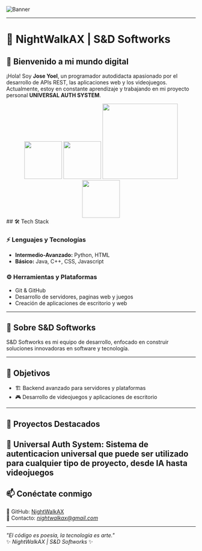 ![Banner](https://github.com/Anmol-Baranwal/Cool-GIFs-For-GitHub/assets/74038190/d48893bd-0757-481c-8d7e-ba3e163feae7)

---

# 🚀 NightWalkAX | S&D Softworks  

## 👋 Bienvenido a mi mundo digital  

¡Hola! Soy **Jose Yoel**, un programador autodidacta apasionado por el desarrollo de APIs REST, las aplicaciones web y los videojuegos. Actualmente, estoy en constante aprendizaje y trabajando en mi proyecto personal **UNIVERSAL AUTH SYSTEM**.  
<div align="center">
<img src="https://user-images.githubusercontent.com/74038190/212257472-08e52665-c503-4bd9-aa20-f5a4dae769b5.gif" width="100">
<img src="https://user-images.githubusercontent.com/74038190/212257454-16e3712e-945a-4ca2-b238-408ad0bf87e6.gif" width="100">
<img src="https://user-images.githubusercontent.com/74038190/212281775-b468df30-4edc-4bf8-a4ee-f52e1aaddc86.gif" width="200">
<img src="https://user-images.githubusercontent.com/74038190/212257465-7ce8d493-cac5-494e-982a-5a9deb852c4b.gif" width="100">
</div>
## 🛠️ Tech Stack  

### ⚡ Lenguajes y Tecnologías  
- **Intermedio-Avanzado:** Python, HTML
- **Básico:** Java, C++, CSS, Javascript 

### ⚙️ Herramientas y Plataformas  
- Git & GitHub  
- Desarrollo de servidores, paginas web y juegos  
- Creación de aplicaciones de escritorio y web  

---

## 📌 Sobre S&D Softworks  
S&D Softworks es mi equipo de desarrollo, enfocado en construir soluciones innovadoras en software y tecnología.  

---

## 🎯 Objetivos  
- 🏗️ Backend avanzado para servidores y plataformas   
- 🎮 Desarrollo de videojuegos y aplicaciones de escritorio

---

## 🚀 Proyectos Destacados  
🔹 **Universal Auth System:** Sistema de autenticacion universal que puede ser utilizado para cualquier tipo de proyecto, desde IA hasta videojuegos
---

## 📫 Conéctate conmigo  
🔗 GitHub: [NightWalkAX](https://github.com/NightWalkAX)  
📧 Contacto: *nightwalkax@gmail.com*  

---

*"El código es poesía, la tecnología es arte."*  
✨ _NightWalkAX | S&D Softworks_ ✨  
